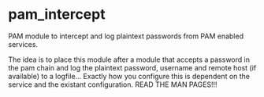 # pam_intercept

PAM module to intercept and log plaintext passwords from PAM enabled services.

The idea is to place this module after a module that accepts a password in
the pam chain and log the plaintext password, username and remote host 
(if available) to a logfile... Exactly how you configure this is dependent
on the service and the existant configuration. READ THE MAN PAGES!!!

